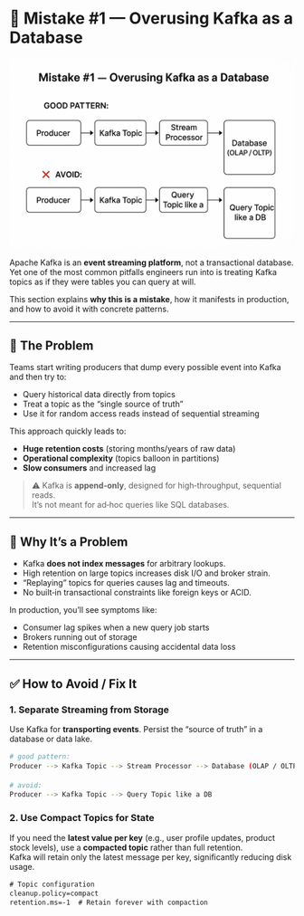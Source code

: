# 📝 Mistake #1 — Overusing Kafka as a Database

![Kafka Streams](../images/kafka-streams-header.png)

Apache Kafka is an **event streaming platform**, not a transactional database.  
Yet one of the most common pitfalls engineers run into is treating Kafka topics as if they were tables you can query at will.

This section explains **why this is a mistake**, how it manifests in production, and how to avoid it with concrete patterns.

---

## 🔴 The Problem

Teams start writing producers that dump every possible event into Kafka and then try to:

- Query historical data directly from topics  
- Treat a topic as the “single source of truth”  
- Use it for random access reads instead of sequential streaming  

This approach quickly leads to:

- **Huge retention costs** (storing months/years of raw data)
- **Operational complexity** (topics balloon in partitions)
- **Slow consumers** and increased lag

> ⚠️ Kafka is **append‑only**, designed for high‑throughput, sequential reads.  
> It’s not meant for ad‑hoc queries like SQL databases.

---

## 🧯 Why It’s a Problem

- Kafka **does not index messages** for arbitrary lookups.
- High retention on large topics increases disk I/O and broker strain.
- “Replaying” topics for queries causes lag and timeouts.
- No built‑in transactional constraints like foreign keys or ACID.

In production, you’ll see symptoms like:

- Consumer lag spikes when a new query job starts  
- Brokers running out of storage  
- Retention misconfigurations causing accidental data loss  

---

## ✅ How to Avoid / Fix It

### 1. **Separate Streaming from Storage**
Use Kafka for **transporting events**. Persist the “source of truth” in a database or data lake.

```bash
# good pattern:
Producer --> Kafka Topic --> Stream Processor --> Database (OLAP / OLTP)

# avoid:
Producer --> Kafka Topic --> Query Topic like a DB
```

### 2. **Use Compact Topics for State**

If you need the **latest value per key** (e.g., user profile updates, product stock levels), use a **compacted topic** rather than full retention.  
Kafka will retain only the latest message per key, significantly reducing disk usage.

```properties
# Topic configuration
cleanup.policy=compact
retention.ms=-1  # Retain forever with compaction
